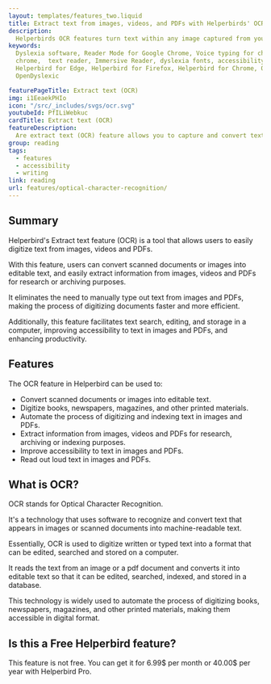 ```yaml
---
layout: templates/features_two.liquid
title: Extract text from images, videos, and PDFs with Helperbirds' OCR feature
description:
  Helperbirds OCR features turn text within any image captured from your screen and copy it to your clipboard – making it easy to reuse in digital documents, emails, or reports.
keywords:
  Dyslexia software, Reader Mode for Google Chrome, Voice typing for chrome, Text to speech for
  chrome,  text reader, Immersive Reader, dyslexia fonts, accessibility software, dyslexia software,
  Helperbird for Edge, Helperbird for Firefox, Helperbird for Chrome, Opendyslexic for Chrome,
  OpenDyslexic

featurePageTitle: Extract text (OCR)
img: i1EeaekPHIo
icon: "/src/_includes/svgs/ocr.svg"
youtubeId: PfILiWebkuc
cardTitle: Extract text (OCR)
featureDescription:
  Are extract text (OCR) feature allows you to capture and convert text from images, videos and PDFs.
group: reading
tags: 
  - features
  - accessibility
  - writing
link: reading
url: features/optical-character-recognition/
---
```







## Summary

Helperbird's Extract text feature (OCR) is a tool that allows users to easily digitize text from images, videos and PDFs. 

With this feature, users can convert scanned documents or images into editable text, and easily extract information from images, videos and PDFs for research or archiving purposes. 

It eliminates the need to manually type out text from images and PDFs, making the process of digitizing documents faster and more efficient. 

Additionally, this feature facilitates text search, editing, and storage in a computer, improving accessibility to text in images and PDFs, and enhancing productivity.

## Features

The OCR feature in Helperbird can be used to:

- Convert scanned documents or images into editable text.
- Digitize books, newspapers, magazines, and other printed materials.
- Automate the process of digitizing and indexing text in images and PDFs.
- Extract information from images, videos and PDFs for research, archiving or indexing purposes.
- Improve accessibility to text in images and PDFs.
- Read out loud text in images and PDFs.

## What is OCR?

OCR stands for Optical Character Recognition.

It's a technology that uses software to recognize and convert text that appears in images or scanned documents into machine-readable text. 

Essentially, OCR is used to digitize written or typed text into a format that can be edited, searched and stored on a computer. 

It reads the text from an image or a pdf document and converts it into editable text so that it can be edited, searched, indexed, and stored in a database. 

This technology is widely used to automate the process of digitizing books, newspapers, magazines, and other printed materials, making them accessible in digital format.

## Is this a Free Helperbird feature?
This feature is not free. You can get it for 6.99$ per month or 40.00$ per year with Helperbird Pro.










